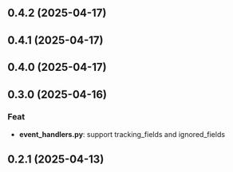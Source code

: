 ## 0.4.2 (2025-04-17)

## 0.4.1 (2025-04-17)

## 0.4.0 (2025-04-17)

## 0.3.0 (2025-04-16)

### Feat

- **event_handlers.py**: support tracking_fields and ignored_fields

## 0.2.1 (2025-04-13)
